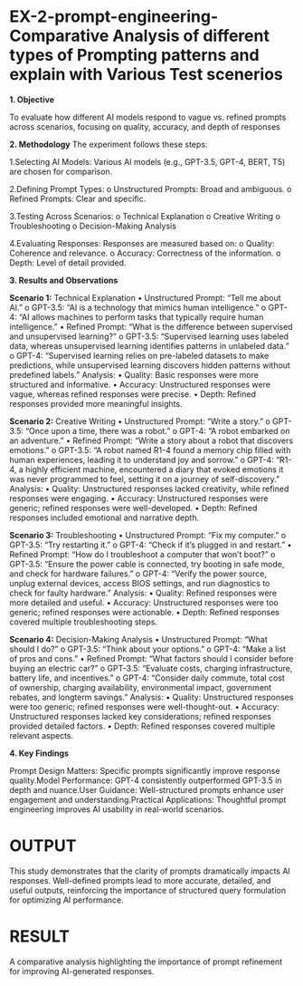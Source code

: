 # EX-2-prompt-engineering-Comparative Analysis of different types of Prompting patterns and explain with Various Test scenerios

**1. **Objective****

To evaluate how different AI models respond to vague vs. refined prompts across scenarios, focusing on quality, accuracy, and depth of responses

**2. **Methodology**** The experiment follows these steps:

   1.Selecting AI Models: Various AI models (e.g., GPT-3.5, GPT-4, BERT, T5) are chosen for comparison.
   
   2.Defining Prompt Types: o Unstructured Prompts: Broad and ambiguous. o Refined Prompts: Clear and specific.
   
   3.Testing Across Scenarios: o Technical Explanation o Creative Writing o Troubleshooting o Decision-Making Analysis
   
   4.Evaluating Responses: Responses are measured based on: o Quality: Coherence and relevance. o Accuracy: Correctness of the information. o Depth: Level of detail provided.
   
**3. Results and Observations**

**Scenario 1:** Technical Explanation • Unstructured Prompt: “Tell me about AI.” o GPT-3.5: “AI is a technology that mimics human intelligence.” o GPT-4: “AI allows machines to perform tasks that typically require human intelligence.” • Refined Prompt: “What is the difference between supervised and unsupervised learning?” o GPT-3.5: “Supervised learning uses labeled data, whereas unsupervised learning identifies patterns in unlabeled data.” o GPT-4: “Supervised learning relies on pre-labeled datasets to make predictions, while unsupervised learning discovers hidden patterns without predefined labels.” Analysis: • Quality: Basic responses were more structured and informative. • Accuracy: Unstructured responses were vague, whereas refined responses were precise. • Depth: Refined responses provided more meaningful insights.


**Scenario 2:** Creative Writing • Unstructured Prompt: “Write a story.” o GPT-3.5: “Once upon a time, there was a robot.” o GPT-4: “A robot embarked on an adventure.” • Refined Prompt: “Write a story about a robot that discovers emotions.” o GPT-3.5: “A robot named R1-4 found a memory chip filled with human experiences, leading it to understand joy and sorrow.” o GPT-4: “R1-4, a highly efficient machine, encountered a diary that evoked emotions it was never programmed to feel, setting it on a journey of self-discovery.” Analysis: • Quality: Unstructured responses lacked creativity, while refined responses were engaging. • Accuracy: Unstructured responses were generic; refined responses were well-developed. • Depth: Refined responses included emotional and narrative depth.


**Scenario 3:** Troubleshooting • Unstructured Prompt: “Fix my computer.” o GPT-3.5: “Try restarting it.” o GPT-4: “Check if it’s plugged in and restart.” • Refined Prompt: “How do I troubleshoot a computer that won’t boot?” o GPT-3.5: “Ensure the power cable is connected, try booting in safe mode, and check for hardware failures.” o GPT-4: “Verify the power source, unplug external devices, access BIOS settings, and run diagnostics to check for faulty hardware.” Analysis: • Quality: Refined responses were more detailed and useful. • Accuracy: Unstructured responses were too generic; refined responses were actionable. • Depth: Refined responses covered multiple troubleshooting steps.


**Scenario 4:** Decision-Making Analysis • Unstructured Prompt: “What should I do?” o GPT-3.5: “Think about your options.” o GPT-4: “Make a list of pros and cons.” • Refined Prompt: “What factors should I consider before buying an electric car?” o GPT-3.5: “Evaluate costs, charging infrastructure, battery life, and incentives.” o GPT-4: “Consider daily commute, total cost of ownership, charging availability, environmental impact, government rebates, and longterm savings.” Analysis: • Quality: Unstructured responses were too generic; refined responses were well-thought-out. • Accuracy: Unstructured responses lacked key considerations; refined responses provided detailed factors. • Depth: Refined responses covered multiple relevant aspects.


**4. Key Findings**

Prompt Design Matters: Specific prompts significantly improve response quality.Model Performance: GPT-4 consistently outperformed GPT-3.5 in depth and nuance.User Guidance: Well-structured prompts enhance user engagement and understanding.Practical Applications: Thoughtful prompt engineering improves AI usability in real-world scenarios.

# OUTPUT

This study demonstrates that the clarity of prompts dramatically impacts AI responses. Well-defined prompts lead to more accurate, detailed, and useful outputs, reinforcing the importance of structured query formulation for optimizing AI performance.

# RESULT

A comparative analysis highlighting the importance of prompt refinement for improving AI-generated responses.

